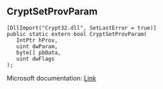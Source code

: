 ## CryptSetProvParam

```
[DllImport("Crypt32.dll", SetLastError = true)]
public static extern bool CryptSetProvParam(
   IntPtr hProv,
   uint dwParam,
   byte[] pbData,
   uint dwFlags
);
```

Microsoft documentation: [Link](https://docs.microsoft.com/en-us/windows/win32/api/wincrypt/nf-wincrypt-cryptsetprovparam)
